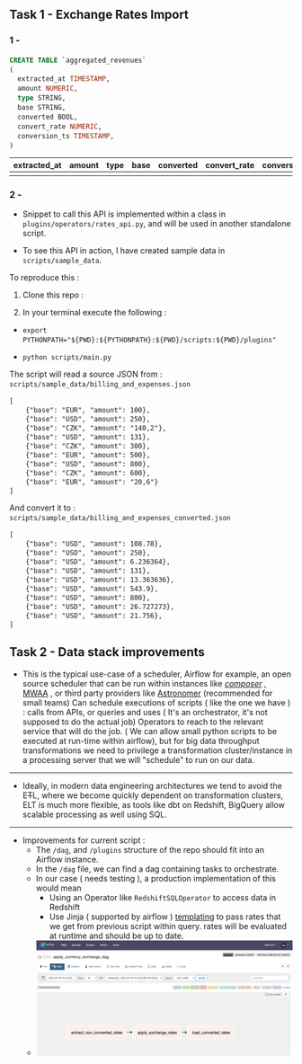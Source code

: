 ## Task 1 - Exchange Rates Import

###  1 -



~~~~sql
CREATE TABLE `aggregated_revenues`
(
  extracted_at TIMESTAMP,
  amount NUMERIC,
  type STRING,
  base STRING,
  converted BOOL,
  convert_rate NUMERIC,
  conversion_ts TIMESTAMP,
)
~~~~



| extracted_at | amount | type | base | converted | convert_rate | conversion_ts |
|-----------|--------|------|------|-----------|--------------|---------------|
|           |        |      |      |           |              |               |

### 2 -

- Snippet to call this API is implemented within a class  in `plugins/operators/rates_api.py`, and will be used in another standalone script.

- To see this API in action, I have created sample data in `scripts/sample_data`.

To reproduce this :

1. Clone this repo : 

2. In your terminal execute the following : 

- ``export PYTHONPATH="${PWD}:${PYTHONPATH}:${PWD}/scripts:${PWD}/plugins"``

- ``python scripts/main.py ``

The script will read a source JSON from : ```scripts/sample_data/billing_and_expenses.json```

````
[
    {"base": "EUR", "amount": 100},
    {"base": "USD", "amount": 250},
    {"base": "CZK", "amount": "140,2"},
    {"base": "USD", "amount": 131},
    {"base": "CZK", "amount": 300},
    {"base": "EUR", "amount": 500},
    {"base": "USD", "amount": 800},
    {"base": "CZK", "amount": 600},
    {"base": "EUR", "amount": "20,6"}
]
````

And convert it to :
``scripts/sample_data/billing_and_expenses_converted.json``

```
[
    {"base": "USD", "amount": 108.78},
    {"base": "USD", "amount": 250},
    {"base": "USD", "amount": 6.236364},
    {"base": "USD", "amount": 131},
    {"base": "USD", "amount": 13.363636},
    {"base": "USD", "amount": 543.9},
    {"base": "USD", "amount": 800},
    {"base": "USD", "amount": 26.727273},
    {"base": "USD", "amount": 21.756},
]
```


## Task 2 - Data stack improvements

- This is the typical use-case of a scheduler, Airflow for example, an open source scheduler that can be run within instances like [_composer_](https://cloud.google.com/composer?hl=fr) , [MWAA](https://docs.aws.amazon.com/mwaa/latest/userguide/what-is-mwaa.html) , or third party providers like [Astronomer](https://www.astronomer.io/) (recommended for small teams)
Can schedule executions of scripts ( like the one we have ) : calls from APIs, or queries and uses ( It's an orchestrator, it's not supposed to do the actual job) Operators to reach to the relevant service that will do the job. ( We can allow small python scripts to be executed at run-time within airflow), but for big data throughput transformations we need to privilege a transformation cluster/instance in a processing server that we will "schedule" to run on our data.
---
- Ideally, in modern data engineering architectures we tend to avoid the E~~T~~L, where we become quickly dependent on transformation clusters, ELT is much more flexible, as tools like dbt on Redshift, BigQuery allow scalable processing as well using SQL.
---
- Improvements for current script : 
  - The  ``/dag``, and ``/plugins`` structure of the repo should fit into an Airflow instance.
  - In the ``/dag`` file, we can find a dag containing tasks to orchestrate.
  - In our case ( needs testing ), a production implementation of this would mean 
    - Using an Operator like `RedshiftSQLOperator` to access data in Redshift
    - Use Jinja ( supported by airflow ) [templating](https://towardsdatascience.com/advanced-sql-templates-in-python-with-jinjasql-b996eadd761d) to pass rates that we get from previous script within query. rates will be evaluated at runtime and should be up to date.
  - ![alt text](https://github.com/zakariahajji/rates_api/blob/master/images/img.png)
